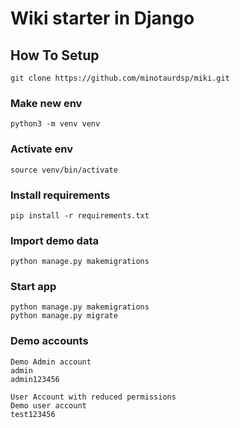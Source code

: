 # Wiki starter in Django

## How To Setup
```
git clone https://github.com/minotaurdsp/miki.git
```


### Make new env 
```
python3 -m venv venv
```

### Activate env 
```
source venv/bin/activate
```

### Install requirements 
```
pip install -r requirements.txt
```

### Import demo data
```
python manage.py makemigrations
```

### Start app
```
python manage.py makemigrations
python manage.py migrate
```

### Demo accounts
```
Demo Admin account
admin
admin123456

User Account with reduced permissions
Demo user account
test123456

```

